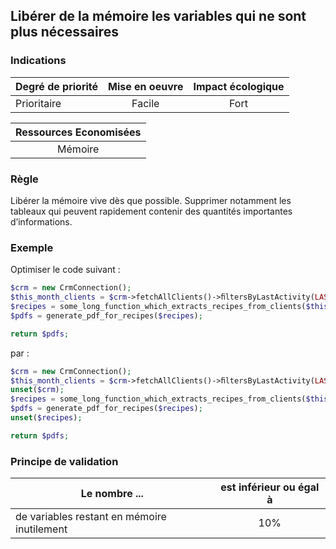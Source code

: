 ## Libérer de la mémoire les variables qui ne sont plus nécessaires
### Indications
| Degré de priorité |      Mise en oeuvre       |  Impact écologique    | 
|-------------------|:-------------------------:|:---------------------:|
|  Prioritaire      |  Facile                   |    Fort               | 


|Ressources Economisées                                      |
|:----------------------------------------------------------:|
| Mémoire   |

### Règle
Libérer la mémoire vive dès que possible. Supprimer notamment les tableaux qui peuvent rapidement contenir des quantités importantes d’informations.

### Exemple
Optimiser le code suivant :
```php 
$crm = new CrmConnection();
$this_month_clients = $crm->fetchAllClients()->ﬁltersByLastActivity(LAST_MONTH);
$recipes = some_long_function_which_extracts_recipes_from_clients($this_month_clients);
$pdfs = generate_pdf_for_recipes($recipes);

return $pdfs;
```

par :
```php
$crm = new CrmConnection();
$this_month_clients = $crm->fetchAllClients()->ﬁltersByLastActivity(LAST_MONTH);
unset($crm);
$recipes = some_long_function_which_extracts_recipes_from_clients($this_month_clients);
$pdfs = generate_pdf_for_recipes($recipes);
unset($recipes);

return $pdfs;
```

### Principe de validation

| Le nombre ...     | est inférieur ou égal à   |  
|-------------------|:-------------------------:|
|  de variables restant en mémoire inutilement |  10% |
